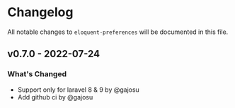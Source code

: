 # Changelog

All notable changes to `eloquent-preferences` will be documented in this file.

## v0.7.0 - 2022-07-24

### What's Changed

- Support only for laravel 8 & 9 by @gajosu
- Add github ci by @gajosu
